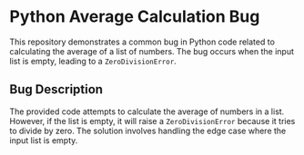 # Python Average Calculation Bug

This repository demonstrates a common bug in Python code related to calculating the average of a list of numbers. The bug occurs when the input list is empty, leading to a `ZeroDivisionError`.

## Bug Description

The provided code attempts to calculate the average of numbers in a list.  However, if the list is empty, it will raise a `ZeroDivisionError` because it tries to divide by zero.  The solution involves handling the edge case where the input list is empty.